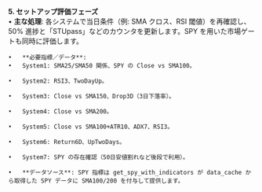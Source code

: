 **5. セットアップ評価フェーズ**  
	•	**主な処理**: 各システムで当日条件（例: SMA クロス、RSI 閾値）を再確認し、50% 進捗と「STUpass」などのカウンタを更新します。SPY を用いた市場ゲートも同時に評価します。  
  
	•	**必要指標／データ**:  
	•	System1: SMA25/SMA50 関係、SPY の Close vs SMA100。  
  
	•	System2: RSI3、TwoDayUp。  
  
	•	System3: Close vs SMA150、Drop3D（3日下落率）。  
  
	•	System4: Close vs SMA200。  
  
	•	System5: Close vs SMA100+ATR10、ADX7、RSI3。  
  
	•	System6: Return6D、UpTwoDays。  
  
	•	System7: SPY の存在確認（50日安値割れなど後段で利用）。  
  
	•	**データソース**: SPY 指標は get_spy_with_indicators が data_cache から取得した SPY データに SMA100/200 を付与して提供します。  
